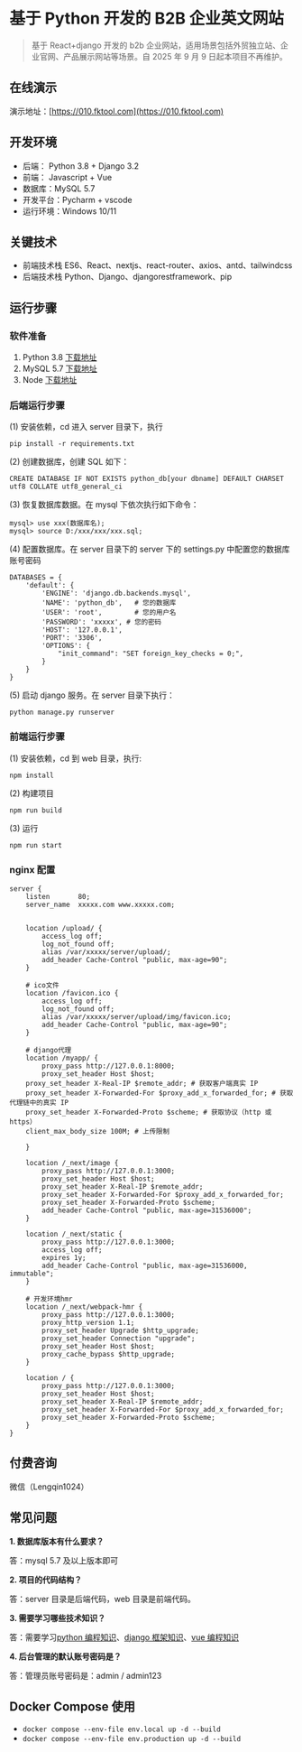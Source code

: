# 基于 Python 开发的 B2B 企业英文网站

> 基于 React+django 开发的 b2b 企业网站，适用场景包括外贸独立站、企业官网、产品展示网站等场景。自 2025 年 9 月 9 日起本项目不再维护。

## 在线演示

演示地址：[https://010.fktool.com](https://010.fktool.com)

## 开发环境

- 后端： Python 3.8 + Django 3.2
- 前端： Javascript + Vue
- 数据库：MySQL 5.7
- 开发平台：Pycharm + vscode
- 运行环境：Windows 10/11

## 关键技术

- 前端技术栈 ES6、React、nextjs、react-router、axios、antd、tailwindcss
- 后端技术栈 Python、Django、djangorestframework、pip

## 运行步骤

### 软件准备

1. Python 3.8 [下载地址](https://www.python.org/ftp/python/3.8.10/python-3.8.10-amd64.exe)
2. MySQL 5.7 [下载地址](https://dev.mysql.com/get/Downloads/MySQLInstaller/mysql-installer-community-5.7.44.0.msi)
3. Node [下载地址](https://nodejs.org/dist/v18.20.2/node-v18.20.2-x64.msi)

### 后端运行步骤

(1) 安装依赖，cd 进入 server 目录下，执行

```
pip install -r requirements.txt
```

(2) 创建数据库，创建 SQL 如下：

```
CREATE DATABASE IF NOT EXISTS python_db[your dbname] DEFAULT CHARSET utf8 COLLATE utf8_general_ci
```

(3) 恢复数据库数据。在 mysql 下依次执行如下命令：

```
mysql> use xxx(数据库名);
mysql> source D:/xxx/xxx/xxx.sql;
```

(4) 配置数据库。在 server 目录下的 server 下的 settings.py 中配置您的数据库账号密码

```
DATABASES = {
    'default': {
        'ENGINE': 'django.db.backends.mysql',
        'NAME': 'python_db',   # 您的数据库
        'USER': 'root',        # 您的用户名
        'PASSWORD': 'xxxxx', # 您的密码
        'HOST': '127.0.0.1',
        'PORT': '3306',
        'OPTIONS': {
            "init_command": "SET foreign_key_checks = 0;",
        }
    }
}
```

(5) 启动 django 服务。在 server 目录下执行：

```
python manage.py runserver
```

### 前端运行步骤

(1) 安装依赖，cd 到 web 目录，执行:

```
npm install
```

(2) 构建项目

```
npm run build
```

(3) 运行

```
npm run start
```

### nginx 配置

```
server {
    listen       80;
    server_name  xxxxx.com www.xxxxx.com;


    location /upload/ {
        access_log off;
        log_not_found off;
        alias /var/xxxxx/server/upload/;
        add_header Cache-Control "public, max-age=90";
    }

    # ico文件
    location /favicon.ico {
        access_log off;
        log_not_found off;
        alias /var/xxxxx/server/upload/img/favicon.ico;
        add_header Cache-Control "public, max-age=90";
    }

    # django代理
    location /myapp/ {
        proxy_pass http://127.0.0.1:8000;
        proxy_set_header Host $host;
	proxy_set_header X-Real-IP $remote_addr; # 获取客户端真实 IP
	proxy_set_header X-Forwarded-For $proxy_add_x_forwarded_for; # 获取代理链中的真实 IP
	proxy_set_header X-Forwarded-Proto $scheme; # 获取协议（http 或 https）
	client_max_body_size 100M; # 上传限制

    }

    location /_next/image {
        proxy_pass http://127.0.0.1:3000;
        proxy_set_header Host $host;
        proxy_set_header X-Real-IP $remote_addr;
        proxy_set_header X-Forwarded-For $proxy_add_x_forwarded_for;
        proxy_set_header X-Forwarded-Proto $scheme;
        add_header Cache-Control "public, max-age=31536000";
    }

    location /_next/static {
        proxy_pass http://127.0.0.1:3000;
        access_log off;
        expires 1y;
        add_header Cache-Control "public, max-age=31536000, immutable";
    }

    # 开发环境hmr
    location /_next/webpack-hmr {
	    proxy_pass http://127.0.0.1:3000;
	    proxy_http_version 1.1;
	    proxy_set_header Upgrade $http_upgrade;
	    proxy_set_header Connection "upgrade";
	    proxy_set_header Host $host;
	    proxy_cache_bypass $http_upgrade;
    }

    location / {
        proxy_pass http://127.0.0.1:3000;
        proxy_set_header Host $host;
        proxy_set_header X-Real-IP $remote_addr;
        proxy_set_header X-Forwarded-For $proxy_add_x_forwarded_for;
        proxy_set_header X-Forwarded-Proto $scheme;
    }
}

```

## 付费咨询

微信（Lengqin1024）

## 常见问题

**1. 数据库版本有什么要求？**

答：mysql 5.7 及以上版本即可

**2. 项目的代码结构？**

答：server 目录是后端代码，web 目录是前端代码。

**3. 需要学习哪些技术知识？**

答：需要学习[python 编程知识](https://www.runoob.com/python3/python3-tutorial.html)、[django 框架知识](https://docs.djangoproject.com/zh-hans/3.2/)、[vue 编程知识](https://cn.vuejs.org/guide/introduction.html)

**4. 后台管理的默认账号密码是？**

答：管理员账号密码是：admin / admin123

## Docker Compose 使用

- `docker compose --env-file env.local up -d --build`
- `docker compose --env-file env.production up -d --build`
